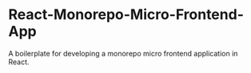 # React-Monorepo-Micro-Frontend-App
A boilerplate for developing a monorepo micro frontend application in React.
